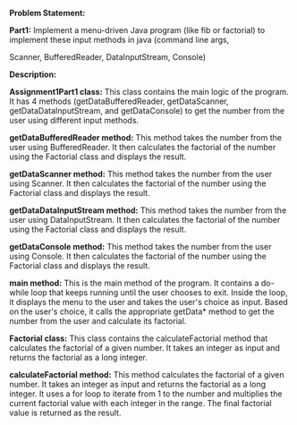 ﻿**Problem Statement:** 

**Part1:** Implement a menu-driven Java program (like fib or factorial) to implement these input methods in java (command line args,

Scanner, BufferedReader, DataInputStream, Console)

**Description:**

**Assignment1Part1 class:** This class contains the main logic of the program. It has 4 methods (getDataBufferedReader, getDataScanner, getDataDataInputStream, and getDataConsole) to get the number from the user using different input methods.

**getDataBufferedReader method:** This method takes the number from the user using BufferedReader. It then calculates the factorial of the number using the Factorial class and displays the result.

**getDataScanner method:** This method takes the number from the user using Scanner. It then calculates the factorial of the number using the Factorial class and displays the result.

**getDataDataInputStream method:** This method takes the number from the user using DataInputStream. It then calculates the factorial of the number using the Factorial class and displays the result.

**getDataConsole method:** This method takes the number from the user using Console. It then calculates the factorial of the number using the Factorial class and displays the result.

**main method:** This is the main method of the program. It contains a do-while loop that keeps running until the user chooses to exit. Inside the loop, it displays the menu to the user and takes the user's choice as input. Based on the user's choice, it calls the appropriate getData\* method to get the number from the user and calculate its factorial.

**Factorial class:** This class contains the calculateFactorial method that calculates the factorial of a given number. It takes an integer as input and returns the factorial as a long integer.

**calculateFactorial method:** This method calculates the factorial of a given number. It takes an integer as input and returns the factorial as a long integer. It uses a for loop to iterate from 1 to the number and multiplies the current factorial value with each integer in the range. The final factorial value is returned as the result.
